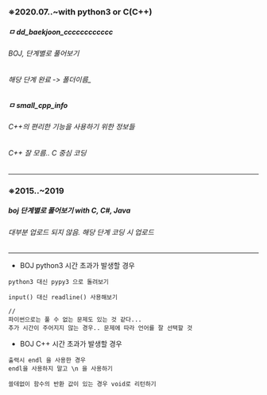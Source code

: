 ### ※2020.07..~with python3 or C(C++)
##### ㅁ dd_baekjoon_cccccccccccc
###### BOJ, 단계별로 풀어보기
###### 해당 단계 완료 -> 폴더이름_

##### ㅁ small_cpp_info
###### C++의 편리한 기능을 사용하기 위한 정보들
###### C++ 잘 모름.. C 중심 코딩

*************************************************************************

### ※2015..~2019
##### boj 단계별로 풀어보기 with C, C#, Java
###### 대부분 업로드 되지 않음. 해당 단계 코딩 시 업로드

*************************************************************************


* BOJ python3 시간 초과가 발생할 경우
```
python3 대신 pypy3 으로 돌려보기

input() 대신 readline() 사용해보기

//
파이썬으로는 풀 수 없는 문제도 있는 것 같다...
추가 시간이 주어지지 않는 경우.. 문제에 따라 언어를 잘 선택할 것
```

* BOJ C++ 시간 초과가 발생할 경우
```
출력시 endl 을 사용한 경우
endl을 사용하지 말고 \n 을 사용하기

쓸데없이 함수의 반환 값이 있는 경우 void로 리턴하기
```